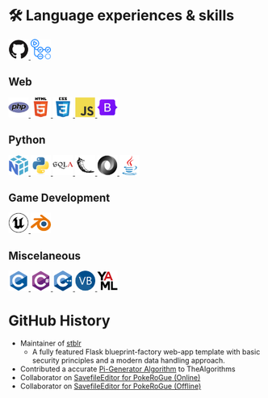 # 🛠 Language experiences & skills
<a href="https://github.com/" target="_blank"> <img src="https://raw.githubusercontent.com/devicons/devicon/master/icons/github/github-original.svg" alt="GitHub" width="40" height="40"/> </a>
<a href="https://github.com/features/actions" target="_blank"> <img src="https://raw.githubusercontent.com/devicons/devicon/master/icons/githubactions/githubactions-original.svg" alt="GitHub Actions" width="40" height="40"/> </a>

## Web
<a href="https://www.php.net/" target="_blank"> <img src="https://raw.githubusercontent.com/devicons/devicon/master/icons/php/php-original.svg" alt="PHP" width="40" height="40"/> </a>
<a href="https://www.w3.org/html/" target="_blank"> <img src="https://raw.githubusercontent.com/devicons/devicon/master/icons/html5/html5-original-wordmark.svg" alt="HTML5" width="40" height="40"/> </a>
<a href="https://www.w3schools.com/css/" target="_blank"> <img src="https://raw.githubusercontent.com/devicons/devicon/master/icons/css3/css3-original-wordmark.svg" alt="CSS3" width="40" height="40"/> </a>
<a href="https://developer.mozilla.org/en-US/docs/Web/JavaScript" target="_blank"> <img src="https://raw.githubusercontent.com/devicons/devicon/master/icons/javascript/javascript-original.svg" alt="JavaScript" width="40" height="40"/> </a>
<a href="https://getbootstrap.com/" target="_blank"> <img src="https://raw.githubusercontent.com/devicons/devicon/master/icons/bootstrap/bootstrap-original.svg" alt="BootsTrap" width="40" height="40"/> </a>

## Python
<a href="https://numpy.org/" target="_blank"> <img src="https://raw.githubusercontent.com/devicons/devicon/master/icons/numpy/numpy-original.svg" alt="NumPy" width="40" height="40"/> </a>
<a href="https://www.python.org/" target="_blank"> <img src="https://raw.githubusercontent.com/devicons/devicon/master/icons/python/python-original.svg" alt="Python" width="40" height="40"/> </a>
<a href="https://www.sqlalchemy.org/" target="_blank"> <img src="https://raw.githubusercontent.com/devicons/devicon/master/icons/sqlalchemy/sqlalchemy-original.svg" alt="SQLAlchemy" width="40" height="40"/> </a>
<a href="https://flask.palletsprojects.com/en/3.0.x/" target="_blank"> <img src="https://raw.githubusercontent.com/devicons/devicon/master/icons/flask/flask-original.svg" alt="Flask" width="40" height="40"/> </a>
<a href="https://www.json.org/json-en.html" target="_blank"> <img src="https://raw.githubusercontent.com/devicons/devicon/master/icons/json/json-original.svg" alt="JSON" width="40" height="40"/> </a>
<a href="https://www.java.com/de/" target="_blank"> <img src="https://raw.githubusercontent.com/devicons/devicon/master/icons/java/java-original.svg" alt="Java" width="40" height="40"/> </a>

## Game Development
<a href="https://www.unrealengine.com/de" target="_blank"> <img src="https://raw.githubusercontent.com/devicons/devicon/master/icons/unrealengine/unrealengine-original.svg" alt="UnrealEngine5" width="40" height="40"/> </a>
<a href="https://www.blender.org/" target="_blank"> <img src="https://raw.githubusercontent.com/devicons/devicon/master/icons/blender/blender-original.svg" alt="Blender" width="40" height="40"/> </a>

## Miscelaneous
<a href="https://www.open-std.org/jtc1/sc22/wg14/" target="_blank"> <img src="https://raw.githubusercontent.com/devicons/devicon/master/icons/c/c-original.svg" alt="C" width="40" height="40"/> </a>
<a href="https://learn.microsoft.com/en-us/dotnet/csharp/" target="_blank"> <img src="https://raw.githubusercontent.com/devicons/devicon/master/icons/csharp/csharp-original.svg" alt="C#" width="40" height="40"/> </a>
<a href="https://isocpp.org/" target="_blank"> <img src="https://raw.githubusercontent.com/devicons/devicon/master/icons/cplusplus/cplusplus-original.svg" alt="C++" width="40" height="40"/> </a>
<a href="https://learn.microsoft.com/de-de/dotnet/visual-basic/" target="_blank"> <img src="https://raw.githubusercontent.com/devicons/devicon/master/icons/visualbasic/visualbasic-original.svg" alt="VisualBasic" width="40" height="40"/> </a>
<a href="https://yaml.org/" target="_blank"> <img src="https://raw.githubusercontent.com/devicons/devicon/master/icons/yaml/yaml-original.svg" alt="YAML" width="40" height="40"/> </a>





# GitHub History
- Maintainer of [stblr](https://github.com/JulianStiebler/stblr)
  - A fully featured Flask blueprint-factory web-app template with basic security principles and a modern data handling approach. 
- Contributed a accurate [Pi-Generator Algorithm](https://github.com/TheAlgorithms/Python/commit/11582943a555ae3b6a22938df6d3645b0327562e) to TheAlgorithms
- Collaborator on [SavefileEditor for PokeRoGue (Online)](https://github.com/claudiunderthehood/OnlineRogueEditor)
- Collaborator on [SavefileEditor for PokeRoGue (Offline)](https://github.com/claudiunderthehood/OfflineRogueEditor)

